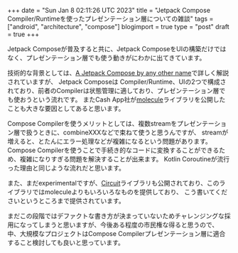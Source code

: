 +++
date = "Sun Jan  8 02:11:26 UTC 2023"
title = "Jetpack Compose Compiler/Runtimeを使ったプレゼンテーション層についての雑談"
tags = ["android", "architecture", "compose"]
blogimport = true
type = "post"
draft = true
+++

Jetpack Composeが普及すると共に、Jetpack ComposeをUIの構築だけではなく、プレゼンテーション層でも使う動きがにわかに出てきています。

技術的な背景としては、[A Jetpack Compose by any other name](https://jakewharton.com/a-jetpack-compose-by-any-other-name/)で詳しく解説されていますが、
Jetpack Composeは Compiler/Runtime、UIの2つで構成されており、前者のCompilerは状態管理に適しており、プレゼンテーション層でも使おうという流れです。
またCash App社が[molecule](https://github.com/cashapp/molecule)ライブラリを公開したことも大きな要因としてあると思います。

Compose Compilerを使うメリットとしては、複数streamをプレゼンテーション層で扱うときに、combineXXXなどで束ねて使うと思うんですが、
streamが増えると、とたんにエラー処理などが複雑になるという問題があります。
Compose Compilerを使うことで手続き的なコードに変換することができるため、複雑になりすぎる問題を解決することが出来ます。
Kotlin Coroutineが流行った理由と同じような流れだと思います。

また、まだexperimentalですが、[Circuit](https://slackhq.github.io/circuit/)ライブラリも公開されており、このライブラリではmoleculeよりもいろいろなものを提供しており、
こう書いてくださいというところまで提供されています。

まだこの段階ではデファクトな書き方が決まっていないためチャレンジングな採用になってしまうと思いますが、今後ある程度の市民権な得ると思うので、
中、大規模なプロジェクトはCompose Compilerプレゼンテーション層に適合すること検討しても良いと思っています。
